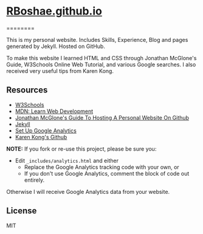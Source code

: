 # [RBoshae.github.io](https://rboshae.github.io/)
========

This is my personal website. Includes Skills, Experience, Blog and pages generated by Jekyll. Hosted on GitHub.

To make this website I learned HTML and CSS through Jonathan McGlone's Guide, W3Schools Online Web Tutorial, and various Google searches. I also received very useful tips from Karen Kong.

## Resources
  - [W3Schools](https://www.w3schools.com/)
  - [MDN: Learn Web Development](https://developer.mozilla.org/en-US/docs/Learn/Getting_started_with_the_web)
  - [Jonathan McGlone's Guide To Hosting A Personal Website On Github](http://jmcglone.com/guides/github-pages/)
  - [Jekyll](https://jekyllrb.com/)
  - [Set Up Google Analytics](https://support.google.com/analytics/answer/1042508)
  - [Karen Kong's Github](https://github.com/kkong006)

**NOTE:** If you fork or re-use this project, please be sure you:

* Edit `_includes/analytics.html` and either
  * Replace the Google Analytics tracking code with your own, or
  * If you don't use Google Analytics, comment the block of code out entirely.

Otherwise I will receive Google Analytics data from your website.

License
----

MIT


   [git-repo-url]: <https://github.com/RBoshae/RBoshae.github.io>
   [rick boshae]: <https://github.com/rbosahe>
   
